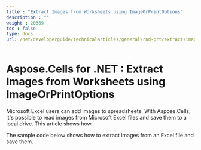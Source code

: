 ```yaml
---
title : "Extract Images from Worksheets using ImageOrPrintOptions" 
description : "" 
weight : 20369 
toc : false
type: docs
url: /net/developerguide/technicalarticles/general/rnd-prt/extract+images+from+worksheets+using+imageorprintoptions/
---
```


# Aspose.Cells for .NET : Extract Images from Worksheets using ImageOrPrintOptions


Microsoft Excel users can add images to spreadsheets. With Aspose.Cells, it's possible to read images from Microsoft Excel files and save them to a local drive. This article shows how.

The sample code below shows how to extract images from an Excel file and save them.


